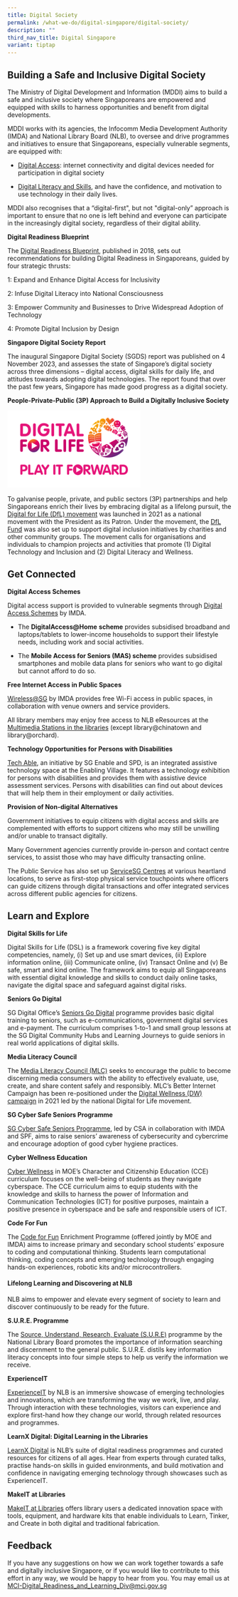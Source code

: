 ```yaml
---
title: Digital Society
permalink: /what-we-do/digital-singapore/digital-society/
description: ""
third_nav_title: Digital Singapore
variant: tiptap
---
```

<h2>Building a Safe and Inclusive Digital Society</h2>
<p>The Ministry of Digital Development and Information (MDDI) aims to build
a safe and inclusive society where Singaporeans are empowered and equipped
with skills to harness opportunities and benefit from digital developments.&nbsp;</p>
<p>MDDI works with its agencies, the Infocomm Media Development Authority
(IMDA) and National Library Board (NLB), to oversee and drive programmes
and initiatives to ensure that Singaporeans, especially vulnerable segments,
are equipped with:&nbsp;</p>
<ul>
<li>
<p><a href="#section1" rel="noopener noreferrer nofollow" target="_blank">Digital Access</a>:
internet connectivity and digital devices needed for participation in digital
society&nbsp;</p>
</li>
<li>
<p><a href="#section2" rel="noopener noreferrer nofollow" target="_blank">Digital Literacy and Skills</a>,
and have the confidence, and motivation to use technology in their daily
lives.&nbsp;</p>
</li>
</ul>
<p>MDDI also recognises that a “digital-first", but not "digital-only” approach
is important to ensure that no one is left behind and everyone can participate
in the increasingly digital society, regardless of their digital ability.</p>
<p><strong>Digital Readiness Blueprint</strong>
</p>
<p>The <a href="/files/dr%20blueprint.pdf" rel="noopener noreferrer nofollow" target="_blank">Digital Readiness Blueprint</a>,
published in 2018, sets out recommendations for building Digital Readiness
in Singaporeans, guided by four strategic thrusts:</p>
<p>1: Expand and Enhance Digital Access for Inclusivity</p>
<p>2: Infuse Digital Literacy into National Consciousness</p>
<p>3: Empower Community and Businesses to Drive Widespread Adoption of Technology</p>
<p>4: Promote Digital Inclusion by Design</p>
<p><strong>Singapore Digital Society Report</strong>
</p>
<p>The inaugural Singapore Digital Society (SGDS) report was published on
4 November 2023, and assesses the state of Singapore’s digital society
across three dimensions – digital access, digital skills for daily life,
and attitudes towards adopting digital technologies. The report found that
over the past few years, Singapore has made good progress as a digital
society.</p>
<p><strong>People-Private-Public (3P) Approach to Build a Digitally Inclusive Society</strong>
</p>
<div class="isomer-image-wrapper">
<img style="height:173px; width:300px;" height="auto" width="100%" src="/images/Logos/dfl%20logo.png">
</div>
<p>To galvanise people, private, and public sectors (3P) partnerships and
help Singaporeans enrich their lives by embracing digital as a lifelong
pursuit, the <a href="https://www.digitalforlife.gov.sg/" rel="noopener noreferrer nofollow" target="_blank">Digital for Life (DfL) movement</a> was
launched in 2021 as a national movement with the President as its Patron.
Under the movement, the <a href="https://www.imda.gov.sg/digitalforlife/funding#donating-to-our-cause" rel="noopener noreferrer nofollow" target="_blank">DfL Fund</a> was
also set up to support digital inclusion initiatives by charities and other
community groups. The movement calls for organisations and individuals
to champion projects and activities that promote (1) Digital Technology
and Inclusion and (2) Digital Literacy and Wellness.</p>
<h2>Get Connected</h2>
<p><strong>Digital Access Schemes</strong>
</p>
<p>Digital access support is provided to vulnerable segments through <a href="https://eservice.imda.gov.sg/das/homepage" rel="noopener noreferrer nofollow" target="_blank">Digital Access Schemes</a> by
IMDA.</p>
<ul data-tight="true" class="tight">
<li>
<p>The <strong>DigitalAccess@Home</strong>  <strong>scheme</strong> provides
subsidised broadband and laptops/tablets to lower-income households to
support their lifestyle needs, including work and social activities.</p>
</li>
<li>
<p>The <strong>Mobile Access for Seniors (MAS) scheme</strong> provides subsidised
smartphones and mobile data plans for seniors who want to go digital but
cannot afford to do so.&nbsp;</p>
</li>
</ul>
<p><strong>Free Internet Access in Public Spaces</strong>
</p>
<p><a href="https://www.imda.gov.sg/how-we-can-help/wireless-at-sg" rel="noopener noreferrer nofollow" target="_blank">Wireless@SG</a> by
IMDA provides free Wi-Fi access in public spaces, in collaboration with
venue owners and service providers.&nbsp;</p>
<p>All library members may enjoy free access to NLB eResources at the <a href="https://www.nlb.gov.sg/main/services/facilities/Multimedia-Stations" rel="noopener noreferrer nofollow" target="_blank">Multimedia Stations in the libraries</a> (except
library@chinatown and library@orchard).&nbsp;</p>
<p><strong>Technology Opportunities for Persons with Disabilities</strong>
</p>
<p><a href="https://enablingvillage.sg/assistive-technologies-at-the-enabling-village/" rel="noopener noreferrer nofollow" target="_blank">Tech Able</a>,
an initiative by SG Enable and SPD, is an integrated assistive technology
space at the Enabling Village. It features a technology exhibition for
persons with disabilities and provides them with assistive device assessment
services. Persons with disabilities can find out about devices that will
help them in their employment or daily activities.</p>
<p><strong>Provision of Non-digital Alternatives</strong>
</p>
<p>Government initiatives to equip citizens with digital access and skills
are complemented with efforts to support citizens who may still be unwilling
and/or unable to transact digitally.&nbsp;</p>
<p>Many Government agencies currently provide in-person and contact centre
services, to assist those who may have difficulty transacting online.&nbsp;</p>
<p>The Public Service has also set up <a href="https://www.psd.gov.sg/servicesg/" rel="noopener noreferrer nofollow" target="_blank">ServiceSG Centres</a> at various
heartland locations, to serve as first-stop physical service touchpoints
where officers can guide citizens through digital transactions and offer
integrated services across different public agencies for citizens.</p>
<h2>Learn and Explore</h2>
<p><strong>Digital Skills for Life</strong>
</p>
<p>Digital Skills for Life (DSL) is a framework covering five key digital
competencies, namely, (i) Set up and use smart devices, (ii) Explore information
online, (iii) Communicate online, (iv) Transact Online and (v) Be safe,
smart and kind online. The framework aims to equip all Singaporeans with
essential digital knowledge and skills to conduct daily online tasks, navigate
the digital space and safeguard against digital risks.</p>
<p><strong>Seniors Go Digital</strong>&nbsp;</p>
<p>SG Digital Office’s <a href="https://www.imda.gov.sg/en/seniorsgodigital" rel="noopener noreferrer nofollow" target="_blank">Seniors Go Digital</a> programme
provides basic digital training to seniors, such as e-communications, government
digital services and e-payment. The curriculum comprises 1-to-1 and small
group lessons at the SG Digital Community Hubs and Learning Journeys to
guide seniors in real world applications of digital skills.</p>
<p><strong>Media Literacy Council</strong>&nbsp;</p>
<p>The <a href="https://www.betterinternet.sg/" rel="noopener noreferrer nofollow" target="_blank">Media Literacy Council (MLC)</a> seeks
to encourage the public to become discerning media consumers with the ability
to effectively evaluate, use, create, and share content safely and responsibly.
MLC’s Better Internet Campaign has been re-positioned under the <a href="https://www.imda.gov.sg/digitalforlife/digitalwellness" rel="noopener noreferrer nofollow" target="_blank">Digital Wellness (DW) campaign</a> in
2021 led by the national Digital for Life movement.</p>
<p><strong>SG Cyber Safe Seniors Programme</strong>&nbsp;</p>
<p><a href="https://www.csa.gov.sg/our-programmes/cybersecurity-outreach/sg-cyber-safe-seniors" rel="noopener noreferrer nofollow" target="_blank">SG Cyber Safe Seniors Programme</a>,
led by CSA in collaboration with IMDA and SPF, aims to raise seniors’ awareness
of cybersecurity and cybercrime and encourage adoption of good cyber hygiene
practices.</p>
<p><strong>Cyber Wellness Education</strong>
</p>
<p><a href="https://www.moe.gov.sg/education-in-sg/our-programmes/cyber-wellness" rel="noopener noreferrer nofollow" target="_blank">Cyber Wellness</a> in
MOE’s Character and Citizenship Education (CCE) curriculum focuses on the
well-being of students as they navigate cyberspace. The CCE curriculum
aims to equip students with the knowledge and skills to harness the power
of Information and Communication Technologies (ICT) for positive purposes,
maintain a positive presence in cyberspace and be safe and responsible
users of ICT.</p>
<p><strong>Code For Fun</strong>&nbsp;</p>
<p>The <a href="https://codesg.imda.gov.sg/code-for-fun/" rel="noopener noreferrer nofollow" target="_blank">Code for Fun</a> Enrichment
Programme (offered jointly by MOE and IMDA) aims to increase primary and
secondary school students’&nbsp;exposure to coding and computational thinking.
Students learn computational thinking, coding concepts and emerging technology
through engaging hands-on experiences, robotic kits and/or microcontrollers.</p>
<h4>Lifelong Learning and Discovering at NLB</h4>
<p>NLB aims to empower and elevate every segment of society to learn and
discover continuously to be ready for the future.&nbsp;</p>
<p><strong>S.U.R.E. Programme</strong>&nbsp;</p>
<p>The <a href="https://sure.nlb.gov.sg/" rel="noopener noreferrer nofollow" target="_blank">Source, Understand, Research, Evaluate (S.U.R.E)</a> programme
by the National Library Board promotes the importance of information searching
and discernment to the general public. S.U.R.E. distils key information
literacy concepts into four simple steps to help us verify the information
we receive.</p>
<p><strong>ExperienceIT</strong>
</p>
<p><a href="https://www.nlb.gov.sg/main/whats-on/Data/Events-Card/ExperienceIT-Punggol-Regional-Library" rel="noopener noreferrer nofollow" target="_blank">ExperienceIT</a> by
NLB is an immersive showcase of emerging technologies and innovations,
which are transforming the way we work, live, and play. Through interaction
with these technologies, visitors can experience and explore first-hand
how they change our world, through related resources and programmes.&nbsp;</p>
<p><strong>LearnX Digital: Digital Learning in the Libraries</strong>
</p>
<p><a href="https://learning.nlb.gov.sg/digital/overview/" rel="noopener noreferrer nofollow" target="_blank">LearnX Digital</a> is
NLB’s suite of digital readiness programmes and curated resources for citizens
of all ages. Hear from experts through curated talks, practise hands-on
skills in guided environments, and build motivation and confidence in navigating
emerging technology through showcases such as ExperienceIT.</p>
<p><strong>MakeIT at Libraries</strong>&nbsp;</p>
<p><a href="https://www.nlb.gov.sg/main/services/MakeIT-at-Libraries" rel="noopener noreferrer nofollow" target="_blank">MakeIT at Libraries</a> offers
library users a dedicated innovation space with tools, equipment, and hardware
kits that enable individuals to Learn, Tinker, and Create in both digital
and traditional fabrication.</p>
<h2>Feedback</h2>
<p>If you have any suggestions on how we can work together towards a safe
and digitally inclusive Singapore, or if you would like to contribute to
this effort in any way, we would be happy to hear from you. You may email
us at <a href="mailto:MCI-Digital_Readiness_and_Learning_Div@mci.gov.sg" rel="noopener noreferrer nofollow" target="_blank">MCI-Digital_Readiness_and_Learning_Div@mci.gov.sg</a>
</p>